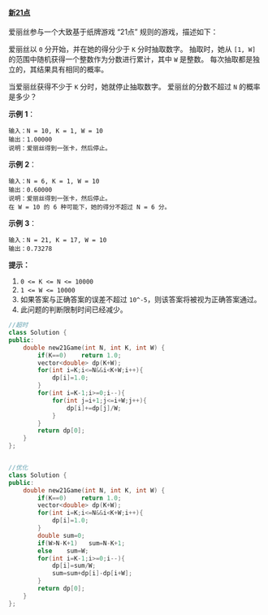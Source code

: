 #### [新21点](https://leetcode-cn.com/problems/new-21-game/)

爱丽丝参与一个大致基于纸牌游戏 “21点” 规则的游戏，描述如下：

爱丽丝以 `0` 分开始，并在她的得分少于 `K` 分时抽取数字。 抽取时，她从 `[1, W]` 的范围中随机获得一个整数作为分数进行累计，其中 `W` 是整数。 每次抽取都是独立的，其结果具有相同的概率。

当爱丽丝获得不少于 `K` 分时，她就停止抽取数字。 爱丽丝的分数不超过 `N` 的概率是多少？

**示例** **1**：

```
输入：N = 10, K = 1, W = 10
输出：1.00000
说明：爱丽丝得到一张卡，然后停止。
```

**示例** **2**：

```
输入：N = 6, K = 1, W = 10
输出：0.60000
说明：爱丽丝得到一张卡，然后停止。
在 W = 10 的 6 种可能下，她的得分不超过 N = 6 分。
```

**示例** **3**：

```
输入：N = 21, K = 17, W = 10
输出：0.73278
```

**提示：**

1. `0 <= K <= N <= 10000`
2. `1 <= W <= 10000`
3. 如果答案与正确答案的误差不超过 `10^-5`，则该答案将被视为正确答案通过。
4. 此问题的判断限制时间已经减少。

```c++
//超时
class Solution {
public:
    double new21Game(int N, int K, int W) {
        if(K==0)    return 1.0;
        vector<double> dp(K+W);
        for(int i=K;i<=N&&i<K+W;i++){
            dp[i]=1.0;
        }
        for(int i=K-1;i>=0;i--){
            for(int j=i+1;j<=i+W;j++){
                dp[i]+=dp[j]/W;
            }
        }
        return dp[0];
    }
};


//优化
class Solution {
public:
    double new21Game(int N, int K, int W) {
        if(K==0)    return 1.0;
        vector<double> dp(K+W);
        for(int i=K;i<=N&&i<K+W;i++){
            dp[i]=1.0;
        }
        double sum=0;
        if(W>N-K+1)   sum=N-K+1;
        else    sum=W;
        for(int i=K-1;i>=0;i--){
            dp[i]=sum/W;
            sum=sum+dp[i]-dp[i+W];
        }
        return dp[0];
    }
};
```

